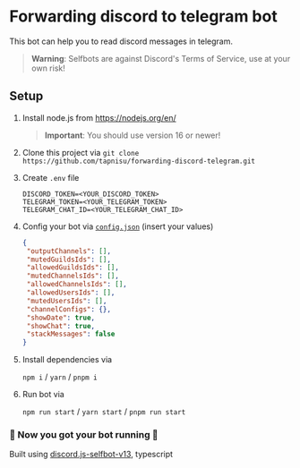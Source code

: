 # Forwarding discord to telegram bot

This bot can help you to read discord messages in telegram.

> **Warning**:
> Selfbots are against Discord's Terms of Service, use at your own risk!

## Setup

1. Install node.js from <https://nodejs.org/en/>

   > **Important**:
   > You should use version 16 or newer!

2. Clone this project via `git clone https://github.com/tapnisu/forwarding-discord-telegram.git`

3. Create `.env` file

   ```env
   DISCORD_TOKEN=<YOUR_DISCORD_TOKEN>
   TELEGRAM_TOKEN=<YOUR_TELEGRAM_TOKEN>
   TELEGRAM_CHAT_ID=<YOUR_TELEGRAM_CHAT_ID>
   ```

4. Config your bot via [`config.json`](сonfig.json) (insert your values)

   ```json
   {
   	"outputChannels": [],
   	"mutedGuildsIds": [],
   	"allowedGuildsIds": [],
   	"mutedChannelsIds": [],
   	"allowedChannelsIds": [],
   	"allowedUsersIds": [],
   	"mutedUsersIds": [],
   	"channelConfigs": {},
   	"showDate": true,
   	"showChat": true,
   	"stackMessages": false
   }
   ```

5. Install dependencies via

   `npm i` / `yarn` / `pnpm i`

6. Run bot via

   `npm run start` / `yarn start` / `pnpm run start`

### 🎉 Now you got your bot running 🎉

Built using [discord.js-selfbot-v13](https://github.com/aiko-chan-ai/discord.js-selfbot-v13), typescript
